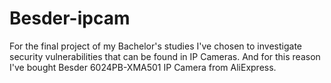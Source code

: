 # Besder-ipcam
For the final project of my Bachelor's studies I've chosen to investigate security vulnerabilities that can be found in IP Cameras. And for this reason I've bought Besder 6024PB-XMA501 IP Camera from AliExpress.

